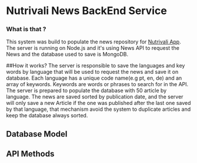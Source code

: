 
# Nutrivali News BackEnd Service

### What is that ?
This system was build to populate the news repository for [Nutrivali App](https://github.com/wiltonribeiro/nutrivali-app). The server is running on Node.js and it's using News API to request the News and the database used to save is MongoDB. 

##How it works?
The server is responsible to save the languages and key words by language that will be used to request the news and save it on database. Each language has a unique code name(e.g pt, en, de) and an array of keywords. Keywords are words or phrases to search for in the API. The server is prepared to populate the database with 50 article by language. The news are saved sorted by publication date, and the server will only save a new Article if the one was published after the last one saved by that language, that mechanism avoid the system to duplicate articles and keep the database always sorted.

## Database Model



## API Methods




